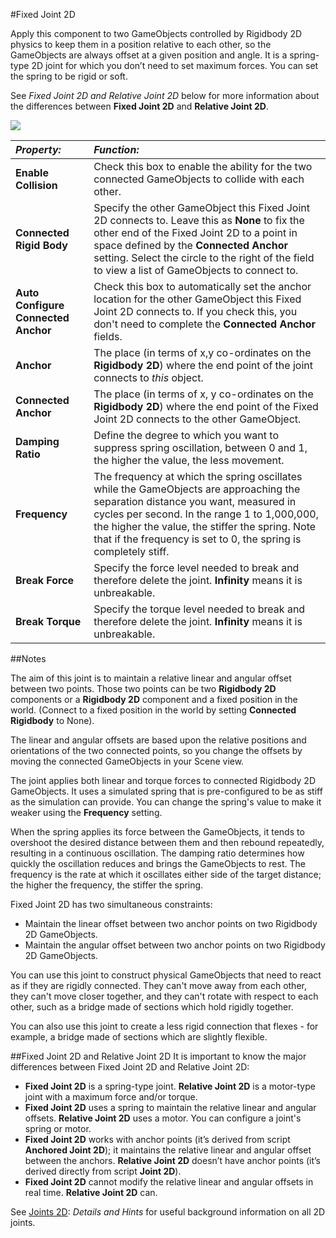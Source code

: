 #Fixed Joint 2D

Apply this component to two GameObjects controlled by Rigidbody 2D physics to keep them in a position relative to each other, so the GameObjects are always offset at a given position and angle. It is a spring-type 2D joint for which you don’t need to set maximum forces. You can set the spring to be rigid or soft.

See *Fixed Joint 2D and Relative Joint 2D* below for more information about the differences between __Fixed Joint 2D__ and __Relative Joint 2D__.


![](../uploads/Main/FixedJoint2DInspector.png) 


|**_Property:_** |**_Function:_** |
|:---|:---|
|__Enable Collision__ |Check this box to enable the ability for the two connected GameObjects to collide with each other.|
|__Connected Rigid Body__ |Specify the other GameObject this Fixed Joint 2D connects to. Leave this as __None__ to fix the other end of the Fixed Joint 2D to a point in space defined by the __Connected Anchor__ setting. Select the circle to the right of the field to view a list of GameObjects to connect to.|
|__Auto Configure Connected Anchor__ | Check this box to automatically set the anchor location for the other GameObject this Fixed Joint 2D connects to. If you check this, you don't need to complete the __Connected Anchor__ fields. |    
|__Anchor__ |The place (in terms of x,y co-ordinates on the __Rigidbody 2D__) where the end point of the joint connects to *this* object. |
|__Connected Anchor__ |The place (in terms of x, y co-ordinates on the __Rigidbody 2D__) where the end point of the Fixed Joint 2D connects to the other GameObject. |
|__Damping Ratio__ | Define the degree to which you want to suppress spring oscillation, between 0 and 1, the higher the value, the less movement. |
|__Frequency__ |The frequency at which the spring oscillates while the GameObjects are approaching the separation distance you want, measured in cycles per second. In the range 1 to 1,000,000, the higher the value, the stiffer the spring. Note that if the frequency is set to 0, the spring is completely stiff. |
|__Break Force__ |Specify the force level needed to break and therefore delete the joint. __Infinity__ means it is unbreakable. |
|__Break Torque__ |Specify the torque level needed to break and therefore delete the joint. __Infinity__ means it is unbreakable. |



##Notes

The aim of this joint is to maintain a relative linear and angular offset between two points.  Those two points can be two __Rigidbody 2D__ components or a __Rigidbody 2D__ component and a fixed position in the world. (Connect to a fixed position in the world by setting __Connected Rigidbody__ to None).  

The linear and angular offsets are based upon the relative positions and orientations of the two connected points, so you change the offsets by moving the connected GameObjects in your Scene view.  

The joint applies both linear and torque forces to connected Rigidbody 2D GameObjects. It uses a simulated spring that is pre-configured to be as stiff as the simulation can provide. You can change the spring's value to make it weaker using the __Frequency__ setting.

When the spring applies its force between the GameObjects, it tends to overshoot the desired distance between them and then rebound repeatedly, resulting in a continuous oscillation. The damping ratio determines how quickly the oscillation reduces and brings the GameObjects to rest. The frequency is the rate at which it oscillates either side of the target distance; the higher the frequency, the stiffer the spring.

Fixed Joint 2D has two simultaneous constraints:

* Maintain the linear offset between two anchor points on two Rigidbody 2D GameObjects.
* Maintain the angular offset between two anchor points on two Rigidbody 2D GameObjects.

You can use this joint to construct physical GameObjects that need to react as if they are rigidly connected. They can't move away from each other, they can't move closer together, and they can't rotate with respect to each other, such as a bridge made of sections which hold rigidly together. 

You can also use this joint to create a less rigid connection that flexes - for example, a bridge made of sections which are slightly flexible.


##Fixed Joint 2D and Relative Joint 2D
It is important to know the major differences between Fixed Joint 2D and Relative Joint 2D:

* __Fixed Joint 2D__ is a spring-type joint. __Relative Joint 2D__ is a motor-type joint with a maximum force and/or torque.  
* __Fixed Joint 2D__ uses a spring to maintain the relative linear and angular offsets. __Relative Joint 2D__ uses a motor. You can configure a joint's spring or motor.
* __Fixed Joint 2D__ works with anchor points (it’s derived from script __Anchored Joint 2D__); it  maintains the relative linear and angular offset between the anchors. __Relative Joint 2D__ doesn’t have anchor points (it’s derived directly from script __Joint 2D__).
* __Fixed Joint 2D__ cannot modify the relative linear and angular offsets in real time. __Relative Joint 2D__ can.


See [Joints 2D](Joints2D): *Details and Hints* for useful background information on all 2D joints.



